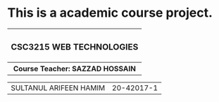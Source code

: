 # This is a academic course project.

<table>
  <tr>
    <th><h3>CSC3215	WEB TECHNOLOGIES</h3></h>
  </tr>
  
  <tr>
  <th>Course Teacher: SAZZAD HOSSAIN</th>
  </tr>
</table>

<table>
  <tr>
   <td>SULTANUL ARIFEEN HAMIM</td>
   <td>20-42017-1</td>
  </tr>
</table>
